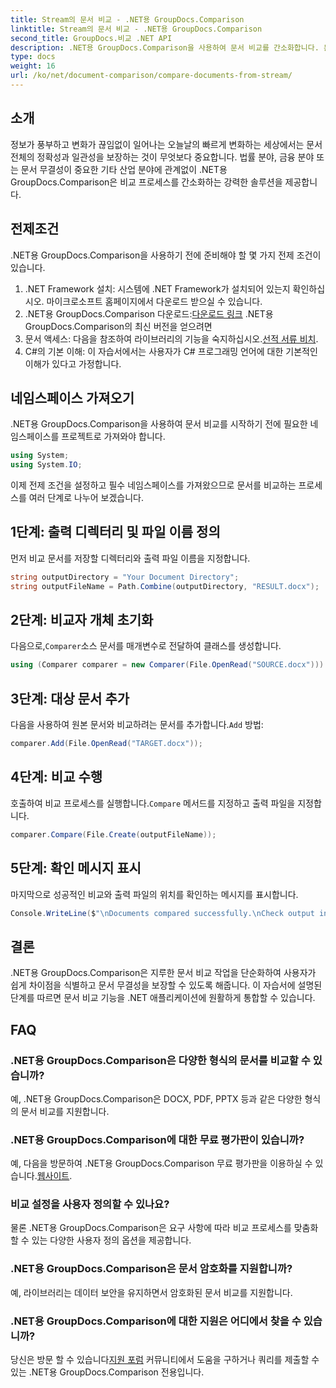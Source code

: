 ```yaml
---
title: Stream의 문서 비교 - .NET용 GroupDocs.Comparison
linktitle: Stream의 문서 비교 - .NET용 GroupDocs.Comparison
second_title: GroupDocs.비교 .NET API
description: .NET용 GroupDocs.Comparison을 사용하여 문서 비교를 간소화합니다. 문서를 손쉽게 비교하고 파일 전체의 정확성을 보장하세요.
type: docs
weight: 16
url: /ko/net/document-comparison/compare-documents-from-stream/
---
```

## 소개
정보가 풍부하고 변화가 끊임없이 일어나는 오늘날의 빠르게 변화하는 세상에서는 문서 전체의 정확성과 일관성을 보장하는 것이 무엇보다 중요합니다. 법률 분야, 금융 분야 또는 문서 무결성이 중요한 기타 산업 분야에 관계없이 .NET용 GroupDocs.Comparison은 비교 프로세스를 간소화하는 강력한 솔루션을 제공합니다.
## 전제조건
.NET용 GroupDocs.Comparison을 사용하기 전에 준비해야 할 몇 가지 전제 조건이 있습니다.
1. .NET Framework 설치: 시스템에 .NET Framework가 설치되어 있는지 확인하십시오. 마이크로소프트 홈페이지에서 다운로드 받으실 수 있습니다.
2.  .NET용 GroupDocs.Comparison 다운로드:[다운로드 링크](https://releases.groupdocs.com/comparison/net/) .NET용 GroupDocs.Comparison의 최신 버전을 얻으려면
3.  문서 액세스: 다음을 참조하여 라이브러리의 기능을 숙지하십시오.[선적 서류 비치](https://reference.groupdocs.com/comparison/net/).
4. C#의 기본 이해: 이 자습서에서는 사용자가 C# 프로그래밍 언어에 대한 기본적인 이해가 있다고 가정합니다.

## 네임스페이스 가져오기
.NET용 GroupDocs.Comparison을 사용하여 문서 비교를 시작하기 전에 필요한 네임스페이스를 프로젝트로 가져와야 합니다.
```csharp
using System;
using System.IO;
```
이제 전제 조건을 설정하고 필수 네임스페이스를 가져왔으므로 문서를 비교하는 프로세스를 여러 단계로 나누어 보겠습니다.
## 1단계: 출력 디렉터리 및 파일 이름 정의
먼저 비교 문서를 저장할 디렉터리와 출력 파일 이름을 지정합니다.
```csharp
string outputDirectory = "Your Document Directory";
string outputFileName = Path.Combine(outputDirectory, "RESULT.docx");
```
## 2단계: 비교자 개체 초기화
 다음으로,`Comparer`소스 문서를 매개변수로 전달하여 클래스를 생성합니다.
```csharp
using (Comparer comparer = new Comparer(File.OpenRead("SOURCE.docx")))
```
## 3단계: 대상 문서 추가
 다음을 사용하여 원본 문서와 비교하려는 문서를 추가합니다.`Add` 방법:
```csharp
comparer.Add(File.OpenRead("TARGET.docx"));
```
## 4단계: 비교 수행
 호출하여 비교 프로세스를 실행합니다.`Compare` 메서드를 지정하고 출력 파일을 지정합니다.
```csharp
comparer.Compare(File.Create(outputFileName));
```
## 5단계: 확인 메시지 표시
마지막으로 성공적인 비교와 출력 파일의 위치를 확인하는 메시지를 표시합니다.
```csharp
Console.WriteLine($"\nDocuments compared successfully.\nCheck output in {outputDirectory}.");
```

## 결론
.NET용 GroupDocs.Comparison은 지루한 문서 비교 작업을 단순화하여 사용자가 쉽게 차이점을 식별하고 문서 무결성을 보장할 수 있도록 해줍니다. 이 자습서에 설명된 단계를 따르면 문서 비교 기능을 .NET 애플리케이션에 원활하게 통합할 수 있습니다.
## FAQ
### .NET용 GroupDocs.Comparison은 다양한 형식의 문서를 비교할 수 있습니까?
예, .NET용 GroupDocs.Comparison은 DOCX, PDF, PPTX 등과 같은 다양한 형식의 문서 비교를 지원합니다.
### .NET용 GroupDocs.Comparison에 대한 무료 평가판이 있습니까?
 예, 다음을 방문하여 .NET용 GroupDocs.Comparison 무료 평가판을 이용하실 수 있습니다.[웹사이트](https://releases.groupdocs.com/).
### 비교 설정을 사용자 정의할 수 있나요?
물론 .NET용 GroupDocs.Comparison은 요구 사항에 따라 비교 프로세스를 맞춤화할 수 있는 다양한 사용자 정의 옵션을 제공합니다.
### .NET용 GroupDocs.Comparison은 문서 암호화를 지원합니까?
예, 라이브러리는 데이터 보안을 유지하면서 암호화된 문서 비교를 지원합니다.
### .NET용 GroupDocs.Comparison에 대한 지원은 어디에서 찾을 수 있습니까?
 당신은 방문 할 수 있습니다[지원 포럼](https://forum.groupdocs.com/c/comparison/12) 커뮤니티에서 도움을 구하거나 쿼리를 제출할 수 있는 .NET용 GroupDocs.Comparison 전용입니다.